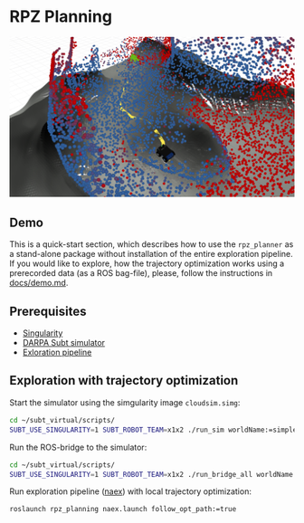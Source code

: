 # RPZ Planning

[![RPZ planning](./docs/demo.png)](https://youtu.be/0KzWxQjTqWM)

## Demo

This is a quick-start section, which describes how to use the `rpz_planner` as a stand-alone package
without installation of the entire exploration pipeline.
If you would like to explore, how the trajectory optimization works using a prerecorded data
(as a ROS bag-file), please, follow the instructions in
[docs/demo.md](https://github.com/tpet/rpz_planning/blob/master/docs/demo.md).

## Prerequisites

- [Singularity](https://github.com/tpet/rpz_planning/blob/master/docs/singularity.md)
- [DARPA Subt simulator](https://github.com/tpet/rpz_planning/blob/master/docs/darpa_subt.md)
- [Exloration pipeline](https://github.com/tpet/naex/blob/master/README.md)

## Exploration with trajectory optimization

Start the simulator using the simgularity image `cloudsim.simg`:

```bash
cd ~/subt_virtual/scripts/
SUBT_USE_SINGULARITY=1 SUBT_ROBOT_TEAM=x1x2 ./run_sim worldName:=simple_cave_01
```

Run the ROS-bridge to the simulator:

```bash
cd ~/subt_virtual/scripts/
SUBT_USE_SINGULARITY=1 SUBT_ROBOT_TEAM=x1x2 ./run_bridge_all worldName:=simple_cave_01
```

Run exploration pipeline
([naex](https://github.com/tpet/naex))
with local trajectory optimization:

```bash
roslaunch rpz_planning naex.launch follow_opt_path:=true
```

